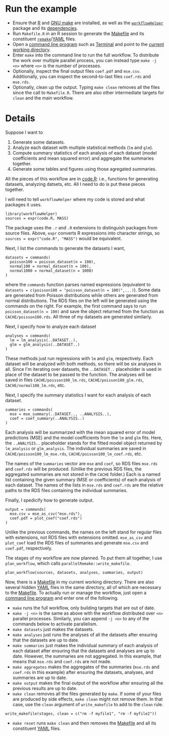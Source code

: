 # Run the example

- Ensure that [R](https://www.r-project.org/) and [GNU make](https://www.gnu.org/software/make/) are installed, as well as the [`workflowHelper`](https://github.com/wlandau/workflowHelper) package and its [dependencies](https://github.com/wlandau/workflowHelper/blob/master/DESCRIPTION).
- Run `Makefile.R` in an R session to generate the [Makefile](https://www.gnu.org/software/make/) and its constituent [`remake`](https://github.com/richfitz/remake)/[YAML](http://yaml.org/) files.
- Open a [command line program](http://linuxcommand.org/) such as [Terminal](https://en.wikipedia.org/wiki/Terminal_%28OS_X%29) and point to the [current working directory](http://www.linfo.org/cd.html).
- Enter `make` into the command line to run the full workflow. To distribute the work over multiple parallel process, you can instead type `make -j <n>` where `<n>` is the number of processes.
- Optionally, inspect the final output files `coef.pdf` and `mse.csv`. Additionally, you can inspect the second-to-last files `coef.rds` and `mse.rds`.
- Optionally, clean up the output. Typing `make clean` removes all the files since the call to `Makefile.R`. There are also other intermediate targets for `clean` and the main workflow.

# Details

Suppose I want to 

1. Generate some datasets.
2. Analyze each dataset with multiple statistical methods (`lm` and `glm`).
3. Compute summary statistics of each analysis of each dataset (model coefficients and mean squared error) and aggregate the summaries together.
4. Generate some tables and figures using those agregated summaries.

All the pieces of this workflow are in [code.R]("https://github.com/wlandau/workflowHelper/blob/master/example/code.R"): i.e., functions for generating datasets, analyzing datsets, etc. All I need to do is put these pieces together.

I will need to tell `workflowHelper` where my code is stored and what packages it uses.

```{r}
library(workflowHelper)
sources = expr(code.R, MASS)
```

The package uses the `.r` and `.R` extensions to distinguish packages from source files. Above, `expr` converts R expressions into character strings, so `sources = expr("code.R", "MASS")` would be equivalent.

Next, I list the commands to generate the datasets I want,

```{r}
datasets = commands(
  poisson100 = poisson_dataset(n = 100),
  normal100 = normal_dataset(n = 100),
  normal1000 = normal_dataset(n = 1000)
)
```

where the `commands` function parses named expressions (equivalent to `datasets = c(poisson100 = "poisson_dataset(n = 100)",...)`). Some data are generated from Poisson distributions while others are generated from normal distributions. The RDS files on the left will be generated using the commands on the right. For example, the first command says to run `poisson_dataset(n = 100)` and save the object returned from the function as `CACHE/poisson100.rds`. All three of my datasets are generated similarly.

Next, I specify how to analyze each dataset

```{r}
analyses = commands(
  lm = lm_analysis(..DATASET..),
  glm = glm_analysis(..DATASET..)
)
```

These methods just run regressions with `lm` and `glm`, respectively. Each dataset will be analyzed with both methods, so there will be six analyses in all. Since I'm iterating over datasets, the `..DATASET..` placeholder is used in place of the dataset to be passed to the function. The analyses will be saved in files `CACHE/poisson100_lm.rds`, `CACHE/poisson100_glm.rds`, `CACHE/normal100_lm.rds`, etc.

Next, I specify the summary statistics I want for each analysis of each dataset. 

```{r}
summaries = commands(
  mse = mse_summary(..DATASET.., ..ANALYSIS..),
  coef = coef_summary(..ANALYSIS..)
)
```

Each analysis will be summarized with the mean squared error of model predictions (MSE) and the model coefficients from the `lm` and `glm` fits. Here, the `..ANALYSIS..` placeholder stands for the fitted model object returned by `lm_analysis` or `glm_analysis`. The individual summaries are saved in `CACHE/poisson100_lm_mse.rds`, `CACHE/poisson100_lm_coef.rds`, etc.

The names of the `summaries` vector are `mse` and `coef`, so RDS files `mse.rds` and `coef.rds` will be produced. (Unlike the previous RDS files, the aggregated summaries are not stored in the `CACHE` folder.) Each is a named list containing the given summary (MSE or coefficients) of each analysis of each dataset. The names of the lists in `mse.rds` and `coef.rds` are the relative paths to the RDS files containing the individual summaries.


Finally, I spedicify how to generate output.

```{r}
output = commands(
  mse.csv = mse_as_csv("mse.rds"),
  coef.pdf = plot_coef("coef.rds")
)
```

Unlike the previous commands, the names on the left stand for regular files with extensions, not RDS files with extensions omitted. `mse_as_csv` and `plot_coef` load the RDS files of summaries and generate `mse.csv` and `coef.pdf`, respectively.

The stages of my workflow are now planned. To put them all together, I use `plan_workflow`, which calls `parallelRemake::write_makefile`.

```{r}
plan_workflow(sources, datasets, analyses, summaries, output)
```

Now, there is a [Makefile](https://www.gnu.org/software/make/) in my current working directory. There are also several hidden [YAML](http://yaml.org/) files in the same directory, all of which are necessary to the [Makefile](https://www.gnu.org/software/make/). To actually run or manage the workflow, just open a [command line program](http://linuxcommand.org/) and enter one of the following.

- `make` runs the full workflow, only building targets that are out of date.
- `make -j <n>` is the same as above with the workflow distributed over `<n>` parallel processes. Similarly, you can append `-j <n>` to any of the commands below to activate parallelism.
- `make datasets` just makes the datasets.
- `make analyses` just runs the analyses of all the datasets after ensuring that the datasets are up to date.
- `make summaries` just makes the individual summary of each analysis of each dataset after ensuring that the datasets and analyses are up to date. However, the summaries are not aggregated. In this example, that means that `mse.rds` and `coef.rds` are not made.
- `make aggregates` makes the aggregates of the summaries (`mse.rds` and `coef.rds` in this example) after ensuring the datasets, analyses, and summaries are up to date.
- `make output` makes the final output of the workflow after ensuring all the previous results are up to date.
- `make clean` removes all the files generated by `make`. If some of your files are produced by side effects, `make clean` might not remove them. In that case, use the `clean` argument of `write_makefile` to add to the `clean` rule.
```{r}
write_makefile(stages, clean = c("rm -f myfile1", "rm -f myfile2"))
```
- `make reset` runs `make clean` and then removes the [Makefile](https://www.gnu.org/software/make/) and all its constituent [YAML](http://yaml.org/) files.